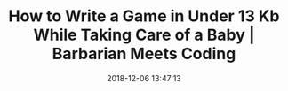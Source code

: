 ---
date: 2018-12-06 13:47:13
link:
  source: pocket
  source_url: https://getpocket.com
  text: How to Write a Game in Under 13 Kb While Taking Care of a Baby | Barbarian
    Meets Coding
  url: https://www.barbarianmeetscoding.com/blog/2018/09/19/how-to-write-a-game-under-13k-while-taking-care-of-a-baby
slug: how-to-write-a-game-in-under-13-kb-while-taking-care-of-a-baby-barbarian-meets-coding
source: pocket
title: How to Write a Game in Under 13 Kb While Taking Care of a Baby | Barbarian
  Meets Coding
---